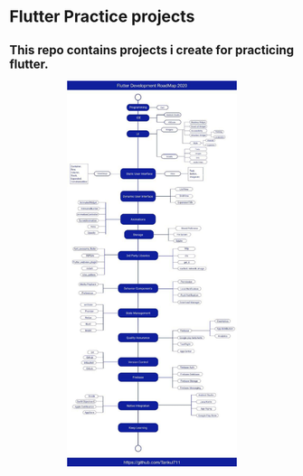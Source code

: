 # Flutter Practice projects

## This repo contains projects i create for practicing flutter.

<p align="center">
  <img src="https://github.com/SatYu26/Flutter-Practice-Projects/blob/main/flutter roadmap.jpeg?raw=true" width="300" >
</p>
